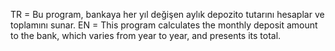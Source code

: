 TR = Bu program, bankaya her yıl değişen aylık depozito tutarını hesaplar ve toplamını sunar.
EN = This program calculates the monthly deposit amount to the bank, which varies from year to year, and presents its total.
